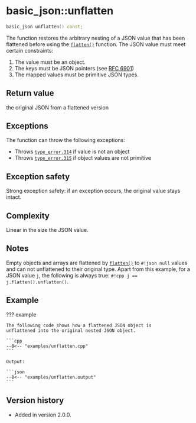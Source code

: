 # basic_json::unflatten

```cpp
basic_json unflatten() const;
```

The function restores the arbitrary nesting of a JSON value that has been
flattened before using the [`flatten()`](flatten.md) function. The JSON value must
meet certain constraints:

1. The value must be an object.
2. The keys must be JSON pointers (see
   [RFC 6901](https://tools.ietf.org/html/rfc6901))
3. The mapped values must be primitive JSON types.
    
## Return value

the original JSON from a flattened version

## Exceptions

The function can throw the following exceptions:

- Throws [`type_error.314`](../../home/exceptions.md#jsonexceptiontype_error314) if value is not an object
- Throws [`type_error.315`](../../home/exceptions.md#jsonexceptiontype_error315) if object values are not primitive

## Exception safety

Strong exception safety: if an exception occurs, the original value stays intact.

## Complexity

Linear in the size the JSON value.

## Notes

Empty objects and arrays are flattened by [`flatten()`](flatten.md) to `#!json null`
values and can not unflattened to their original type. Apart from
this example, for a JSON value `j`, the following is always true:
`#!cpp j == j.flatten().unflatten()`.

## Example

??? example

    The following code shows how a flattened JSON object is
    unflattened into the original nested JSON object.
    
    ```cpp
    --8<-- "examples/unflatten.cpp"
    ```
    
    Output:
    
    ```json
    --8<-- "examples/unflatten.output"
    ```

## Version history

- Added in version 2.0.0.
